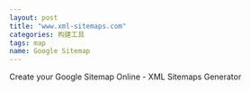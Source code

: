 ```yaml
---
layout: post
title: "www.xml-sitemaps.com"
categories: 构建工具
tags: map
name: Google Sitemap
---
```


Create your Google Sitemap Online - XML <!--break-->Sitemaps Generator

